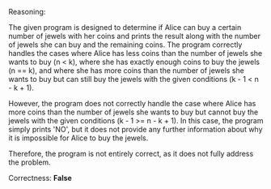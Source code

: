 Reasoning:

The given program is designed to determine if Alice can buy a certain number of jewels with her coins and prints the result along with the number of jewels she can buy and the remaining coins. The program correctly handles the cases where Alice has less coins than the number of jewels she wants to buy (n < k), where she has exactly enough coins to buy the jewels (n == k), and where she has more coins than the number of jewels she wants to buy but can still buy the jewels with the given conditions (k - 1 < n - k + 1). 

However, the program does not correctly handle the case where Alice has more coins than the number of jewels she wants to buy but cannot buy the jewels with the given conditions (k - 1 >= n - k + 1). In this case, the program simply prints 'NO', but it does not provide any further information about why it is impossible for Alice to buy the jewels.

Therefore, the program is not entirely correct, as it does not fully address the problem.

Correctness: **False**